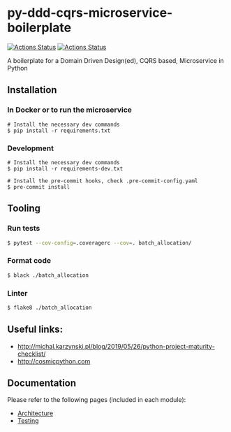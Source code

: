 # py-ddd-cqrs-microservice-boilerplate
[![Actions Status](https://github.com/nicfix/py-ddd-cqrs-microservice-boilerplate/workflows/quality/badge.svg)](https://github.com/nicfix/py-ddd-cqrs-microservice-boilerplate/actions)
[![Actions Status](https://github.com/nicfix/py-ddd-cqrs-microservice-boilerplate/workflows/tests/badge.svg)](https://github.com/nicfix/py-ddd-cqrs-microservice-boilerplate/actions)


A boilerplate for a Domain Driven Design(ed), CQRS based, Microservice in Python


## Installation

### In Docker or to run the microservice
```
# Install the necessary dev commands
$ pip install -r requirements.txt
```

### Development
```
# Install the necessary dev commands
$ pip install -r requirements-dev.txt

# Install the pre-commit hooks, check .pre-commit-config.yaml
$ pre-commit install
```

## Tooling

### Run tests
```bash
$ pytest --cov-config=.coveragerc --cov=. batch_allocation/
```

### Format code
```bash
$ black ./batch_allocation
```

### Linter
```bash
$ flake8 ./batch_allocation
```



## Useful links:

* http://michal.karzynski.pl/blog/2019/05/26/python-project-maturity-checklist/
* http://cosmicpython.com



## Documentation

Please refer to the following pages (included in each module):
* [Architecture](./docs/Architecture.md)
* [Testing](tests/README.md)